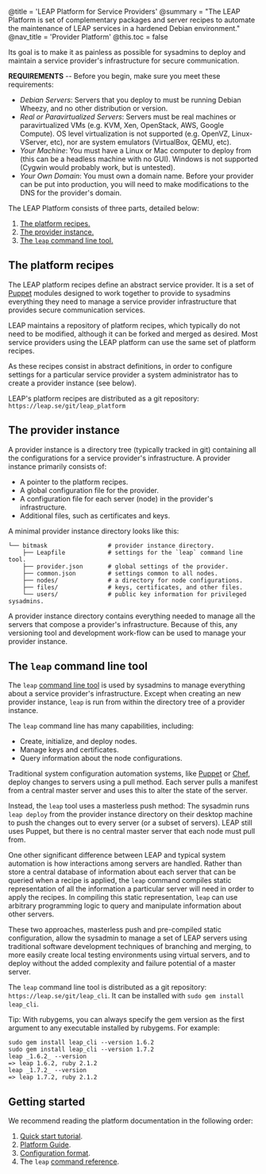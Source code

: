 @title = 'LEAP Platform for Service Providers'
@summary = "The LEAP Platform is set of complementary packages and server recipes to automate the maintenance of LEAP services in a hardened Debian environment."
@nav_title = 'Provider Platform'
@this.toc = false

Its goal is to make it as painless as possible for sysadmins to deploy and maintain a service provider's infrastructure for secure communication.

**REQUIREMENTS** -- Before you begin, make sure you meet these requirements:

* *Debian Servers*: Servers that you deploy to must be running Debian Wheezy, and no other distribution or version.
* *Real or Paravirtualized Servers*: Servers must be real machines or paravirtualized VMs (e.g. KVM, Xen, OpenStack, AWS, Google Compute). OS level virtualization is not supported (e.g. OpenVZ, Linux-VServer, etc), nor are system emulators (VirtualBox, QEMU, etc).
* *Your Machine*: You must have a Linux or Mac computer to deploy from (this can be a headless machine with no GUI). Windows is not supported (Cygwin would probably work, but is untested).
* *Your Own Domain*: You must own a domain name. Before your provider can be put into production, you will need to make modifications to the DNS for the provider's domain.

The LEAP Platform consists of three parts, detailed below:

1. [The platform recipes.](#the-platform-recipes)
2. [The provider instance.](#the-provider-instance)
3. [The `leap` command line tool.](#the-leap-command-line-tool)

The platform recipes
--------------------

The LEAP platform recipes define an abstract service provider. It is a set of [Puppet](https://puppetlabs.com/puppet/puppet-open-source/) modules designed to work together to provide to sysadmins everything they need to manage a service provider infrastructure that provides secure communication services.

LEAP maintains a repository of platform recipes, which typically do not need to be modified, although it can be forked and merged as desired. Most service providers using the LEAP platform can use the same set of platform recipes.

As these recipes consist in abstract definitions, in order to configure settings for a particular service provider a system administrator has to create a provider instance (see below).

LEAP's platform recipes are distributed as a git repository: `https://leap.se/git/leap_platform`

The provider instance
---------------------

A provider instance is a directory tree (typically tracked in git) containing all the configurations for a service provider's infrastructure. A provider instance primarily consists of:

* A pointer to the platform recipes.
* A global configuration file for the provider.
* A configuration file for each server (node) in the provider's infrastructure.
* Additional files, such as certificates and keys.

A minimal provider instance directory looks like this:

    └── bitmask                 # provider instance directory.
        ├── Leapfile            # settings for the `leap` command line tool.
        ├── provider.json       # global settings of the provider.
        ├── common.json         # settings common to all nodes.
        ├── nodes/              # a directory for node configurations.
        ├── files/              # keys, certificates, and other files.
        └── users/              # public key information for privileged sysadmins.


A provider instance directory contains everything needed to manage all the servers that compose a provider's infrastructure. Because of this, any versioning tool and development work-flow can be used to manage your provider instance.

The `leap` command line tool
----------------------------

The `leap` [command line tool](commands) is used by sysadmins to manage everything about a service provider's infrastructure. Except when creating an new provider instance, `leap` is run from within the directory tree of a provider instance.

The `leap` command line has many capabilities, including:

* Create, initialize, and deploy nodes.
* Manage keys and certificates.
* Query information about the node configurations.

Traditional system configuration automation systems, like [Puppet](https://puppetlabs.com/puppet/puppet-open-source/) or [Chef](http://www.opscode.com/chef/), deploy changes to servers using a pull method. Each server pulls a manifest from a central master server and uses this to alter the state of the server.

Instead, the `leap` tool uses a masterless push method: The sysadmin runs `leap deploy` from the provider instance directory on their desktop machine to push the changes out to every server (or a subset of servers). LEAP still uses Puppet, but there is no central master server that each node must pull from.

One other significant difference between LEAP and typical system automation is how interactions among servers are handled. Rather than store a central database of information about each server that can be queried when a recipe is applied, the `leap` command compiles static representation of all the information a particular server will need in order to apply the recipes. In compiling this static representation, `leap` can use arbitrary programming logic to query and manipulate information about other servers.

These two approaches, masterless push and pre-compiled static configuration, allow the sysadmin to manage a set of LEAP servers using traditional software development techniques of branching and merging, to more easily create local testing environments using virtual servers, and to deploy without the added complexity and failure potential of a master server.

The `leap` command line tool is distributed as a git repository: `https://leap.se/git/leap_cli`. It can be installed with `sudo gem install leap_cli`.

Tip: With rubygems, you can always specify the gem version as the first argument to any executable installed by rubygems. For example:

    sudo gem install leap_cli --version 1.6.2
    sudo gem install leap_cli --version 1.7.2
    leap _1.6.2_ --version
    => leap 1.6.2, ruby 2.1.2
    leap _1.7.2_ --version
    => leap 1.7.2, ruby 2.1.2

Getting started
----------------------------------

We recommend reading the platform documentation in the following order:

1. [Quick start tutorial](tutorials/quick-start).
2. [Platform Guide](guide).
3. [Configuration format](platform/config).
4. The `leap` [command reference](platform/commands).
